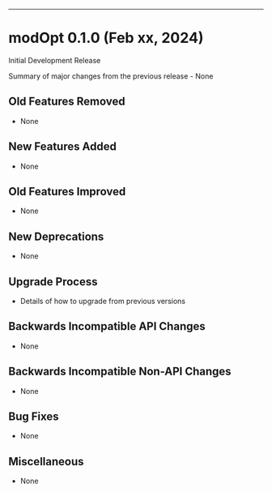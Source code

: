 ***********************************
# modOpt 0.1.0 (Feb xx, 2024)

Initial Development Release

Summary of major changes from the previous release - None

## Old Features Removed

- None

## New Features Added

- None

## Old Features Improved

- None

## New Deprecations

- None

## Upgrade Process

- Details of how to upgrade from previous versions

## Backwards Incompatible API Changes

- None

## Backwards Incompatible Non-API Changes

- None

## Bug Fixes

- None

## Miscellaneous

- None
